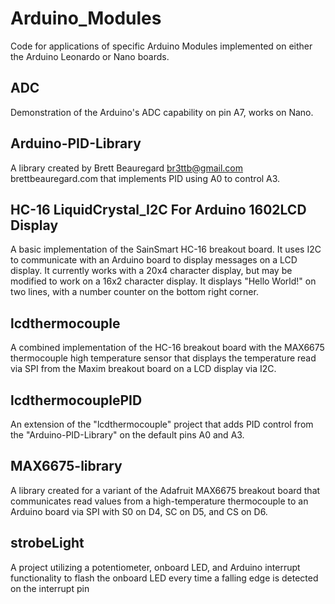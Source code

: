 # Arduino_Modules
Code for applications of specific Arduino Modules implemented on either the Arduino Leonardo or Nano boards.

## ADC 
Demonstration of the Arduino's ADC capability on pin A7, works on Nano.

## Arduino-PID-Library
A library created by Brett Beauregard <br3ttb@gmail.com> brettbeauregard.com
that implements PID using A0 to control A3.

## HC-16 LiquidCrystal_I2C For Arduino 1602LCD Display
A basic implementation of the SainSmart HC-16 breakout board. It uses I2C
to communicate with an Arduino board to display messages on a LCD display.
It currently works with a 20x4 character display, but may be modified to
work on a 16x2 character display. It displays "Hello World!" on two lines,
with a number counter on the bottom right corner.

## lcdthermocouple
A combined implementation of the HC-16 breakout board with the MAX6675
thermocouple high temperature sensor that displays the temperature read
via SPI from the Maxim breakout board on a LCD display via I2C.

## lcdthermocouplePID
An extension of the "lcdthermocouple" project that adds PID control from the
"Arduino-PID-Library" on the default pins A0 and A3.

## MAX6675-library
A library created for a variant of the Adafruit MAX6675 breakout board that 
communicates read values from a high-temperature thermocouple to an Arduino
board via SPI with S0 on D4, SC on D5, and CS on D6.

## strobeLight
A project utilizing a potentiometer, onboard LED, and Arduino interrupt
functionality to flash the onboard LED every time a falling edge is detected
on the interrupt pin 